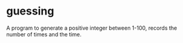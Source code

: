 guessing
========

A program to generate a positive integer between 1-100, records the number of times and the time.
